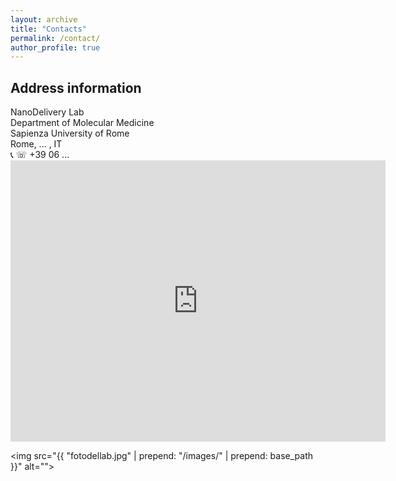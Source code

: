 ```yaml
---
layout: archive
title: "Contacts"
permalink: /contact/
author_profile: true
---
```


<h2> Address information </h2>
NanoDelivery Lab <br>
Department of Molecular Medicine <br>
Sapienza University of Rome <br>
Rome, ... , IT <br>
&#128222; &#9743; +39 06 ... 

<iframe width="600" height="450" frameborder="0" style="border:0"
src="https://www.google.com/maps/embed/v1/place?q=place_id:ChIJhwSGzJ1hLxMRIUQcq7n77fo&key=AIzaSyAYv_7bzzTELVx9RYjErOCzg-A2CcI8VMc" allowfullscreen></iframe> 

<img src="{{ "fotodellab.jpg" | prepend: "/images/" | prepend: base_path }}" alt="">
